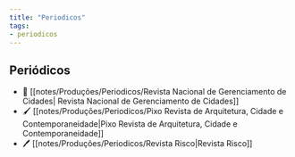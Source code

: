 ```yaml
---
title: "Periodicos"
tags: 
- periodicos
---
```


## Periódicos
-  🌃 [[notes/Produções/Periodicos/Revista Nacional de Gerenciamento de Cidades| Revista Nacional de Gerenciamento de Cidades]]
- 🖌️ [[notes/Produções/Periodicos/Pixo Revista de Arquitetura, Cidade e Contemporaneidade|Pixo Revista de Arquitetura, Cidade e Contemporaneidade]]
- 🖊️ [[notes/Produções/Periodicos/Revista Risco|Revista Risco]]

